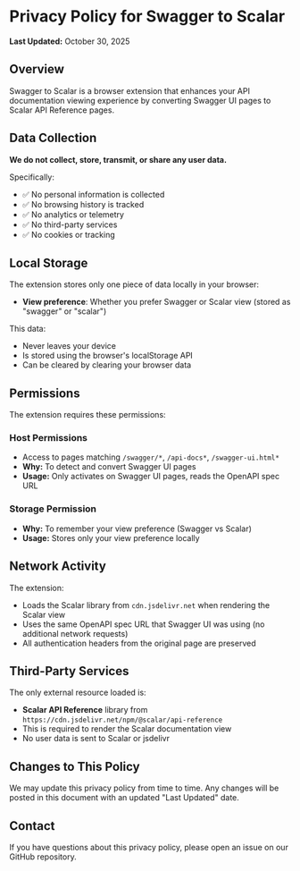 # Privacy Policy for Swagger to Scalar

**Last Updated:** October 30, 2025

## Overview

Swagger to Scalar is a browser extension that enhances your API documentation viewing experience by converting Swagger UI pages to Scalar API Reference pages.

## Data Collection

**We do not collect, store, transmit, or share any user data.**

Specifically:
- ✅ No personal information is collected
- ✅ No browsing history is tracked
- ✅ No analytics or telemetry
- ✅ No third-party services
- ✅ No cookies or tracking

## Local Storage

The extension stores only one piece of data locally in your browser:
- **View preference**: Whether you prefer Swagger or Scalar view (stored as "swagger" or "scalar")

This data:
- Never leaves your device
- Is stored using the browser's localStorage API
- Can be cleared by clearing your browser data

## Permissions

The extension requires these permissions:

### Host Permissions
- Access to pages matching `/swagger/*`, `/api-docs*`, `/swagger-ui.html*`
- **Why:** To detect and convert Swagger UI pages
- **Usage:** Only activates on Swagger UI pages, reads the OpenAPI spec URL

### Storage Permission
- **Why:** To remember your view preference (Swagger vs Scalar)
- **Usage:** Stores only your view preference locally

## Network Activity

The extension:
- Loads the Scalar library from `cdn.jsdelivr.net` when rendering the Scalar view
- Uses the same OpenAPI spec URL that Swagger UI was using (no additional network requests)
- All authentication headers from the original page are preserved

## Third-Party Services

The only external resource loaded is:
- **Scalar API Reference** library from `https://cdn.jsdelivr.net/npm/@scalar/api-reference`
- This is required to render the Scalar documentation view
- No user data is sent to Scalar or jsdelivr

## Changes to This Policy

We may update this privacy policy from time to time. Any changes will be posted in this document with an updated "Last Updated" date.

## Contact

If you have questions about this privacy policy, please open an issue on our GitHub repository.

